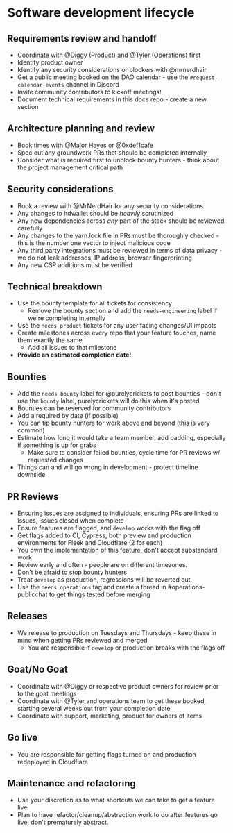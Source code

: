 # Software development lifecycle

## Requirements review and handoff

* Coordinate with @Diggy (Product) and @Tyler (Operations) first
* Identify product owner
* Identify any security considerations or blockers with @mrnerdhair
* Get a public meeting booked on the DAO calendar - use the `#request-calendar-events` channel in Discord
* Invite community contributors to kickoff meetings!
* Document technical requirements in this docs repo - create a new section

## Architecture planning and review

* Book times with @Major Hayes or @0xdef1cafe
* Spec out any groundwork PRs that should be completed internally
* Consider what is required first to unblock bounty hunters - think about the project management critical path

## Security considerations

* Book a review with @MrNerdHair for any security considerations
* Any changes to hdwallet should be *heavily* scrutinized
* Any new dependencies across *any* part of the stack should be reviewed carefully
* Any changes to the yarn.lock file in PRs must be thoroughly checked - this is the number one vector to inject malicious code
* Any third party integrations must be reviewed in terms of data privacy - we do not leak addresses, IP address, browser fingerprinting
* Any new CSP additions must be verified

## Technical breakdown

* Use the bounty template for all tickets for consistency
  * Remove the bounty section and add the `needs-engineering` label if we're completing internally
* Use the `needs product` tickets for any user facing changes/UI impacts
* Create milestones across every repo that your feature touches, name them exactly the same
	* Add all issues to that milestone
* **Provide an estimated completion date!**

## Bounties

* Add the `needs bounty` label for @purelycrickets to post bounties - don't use the `bounty` label, purelycrickets will do this when it's posted
* Bounties can be reserved for community contributors
* Add a required by date (if possible)
* You can tip bounty hunters for work above and beyond (this is very common)
* Estimate how long it would take a team member, add padding, especially if something is up for grabs
	* Make sure to consider failed bounties, cycle time for PR reviews w/ requested changes
* Things can and will go wrong in development - protect timeline downside

## PR Reviews

* Ensuring issues are assigned to individuals, ensuring PRs are linked to issues, issues closed when complete
* Ensure features are flagged, and `develop` works with the flag off
* Get flags added to CI, Cypress, both preview and production environments for Fleek and Cloudflare (2 for each)
* You own the implementation of this feature, don't accept substandard work
* Review early and often - people are on different timezones.
* Don't be afraid to stop bounty hunters
* Treat `develop` as production, regressions will be reverted out.
* Use the `needs operations` tag and create a thread in #operations-publicchat to get things tested before merging

## Releases

* We release to production on Tuesdays and Thursdays - keep these in mind when getting PRs reviewed and merged
	* You are responsible if `develop` or production breaks with the flags off

## Goat/No Goat

* Coordinate with @Diggy or respective product owners for review prior to the goat meetings
* Coordinate with @Tyler and operations team to get these booked, starting several weeks out from your completion date
* Coordinate with support, marketing, product for owners of items

## Go live

* You are responsible for getting flags turned on and production redeployed in Cloudflare

## Maintenance and refactoring

* Use your discretion as to what shortcuts we can take to get a feature live
* Plan to have refactor/cleanup/abstraction work to do after features go live, don't prematurely abstract.
